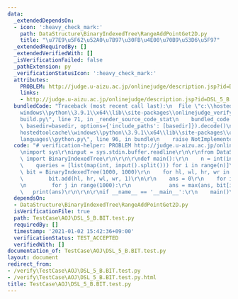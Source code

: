 ```yaml
---
data:
  _extendedDependsOn:
  - icon: ':heavy_check_mark:'
    path: DataStructure\BinaryIndexedTree\RangeAddPointGet2D.py
    title: "\u77E9\u5F62\u52A0\u7B97\u30FB\u4E00\u70B9\u53D6\u5F97"
  _extendedRequiredBy: []
  _extendedVerifiedWith: []
  _isVerificationFailed: false
  _pathExtension: py
  _verificationStatusIcon: ':heavy_check_mark:'
  attributes:
    PROBLEM: http://judge.u-aizu.ac.jp/onlinejudge/description.jsp?id=DSL_5_B
    links:
    - http://judge.u-aizu.ac.jp/onlinejudge/description.jsp?id=DSL_5_B
  bundledCode: "Traceback (most recent call last):\n  File \"c:\\hostedtoolcache\\\
    windows\\python\\3.9.1\\x64\\lib\\site-packages\\onlinejudge_verify\\documentation\\\
    build.py\", line 71, in _render_source_code_stat\n    bundled_code = language.bundle(stat.path,\
    \ basedir=basedir, options={'include_paths': [basedir]}).decode()\n  File \"c:\\\
    hostedtoolcache\\windows\\python\\3.9.1\\x64\\lib\\site-packages\\onlinejudge_verify\\\
    languages\\python.py\", line 96, in bundle\n    raise NotImplementedError\nNotImplementedError\n"
  code: "# verification-helper: PROBLEM http://judge.u-aizu.ac.jp/onlinejudge/description.jsp?id=DSL_5_B\r\
    \nimport sys\r\ninput = sys.stdin.buffer.readline\r\n\r\nfrom DataStructure.BinaryIndexedTree.RangeAddPointGet2D\
    \ import BinaryIndexedTree\r\n\r\n\r\ndef main():\r\n    n = int(input())\r\n\
    \    queries = [list(map(int, input().split())) for i in range(n)]\r\n\r\n   \
    \ bit = BinaryIndexedTree(1000, 1000)\r\n    for hl, wl, hr, wr in queries:\r\n\
    \        bit.add(hl, hr, wl, wr, 1)\r\n\r\n    ans = 0\r\n    for i in range(1000):\r\
    \n        for j in range(1000):\r\n            ans = max(ans, bit[i, j])\r\n \
    \   print(ans)\r\n\r\n\r\nif __name__ == '__main__':\r\n    main()\r\n"
  dependsOn:
  - DataStructure\BinaryIndexedTree\RangeAddPointGet2D.py
  isVerificationFile: true
  path: TestCase\AOJ\DSL_5_B.BIT.test.py
  requiredBy: []
  timestamp: '2021-01-02 15:42:36+09:00'
  verificationStatus: TEST_ACCEPTED
  verifiedWith: []
documentation_of: TestCase\AOJ\DSL_5_B.BIT.test.py
layout: document
redirect_from:
- /verify\TestCase\AOJ\DSL_5_B.BIT.test.py
- /verify\TestCase\AOJ\DSL_5_B.BIT.test.py.html
title: TestCase\AOJ\DSL_5_B.BIT.test.py
---
```

